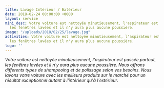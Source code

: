 ```yaml
---
title: Lavage Intérieur / Extérieur
date: 2018-02-24 00:00:00 +0000
layout: service
mini_desc: Votre voiture est nettoyée minutieusement, l'aspirateur est passée partout,
  les fenêtres lavées et il n'y aura plus aucune poussière.
image: "/uploads/2018/02/25/lavage.jpg"
activities: Votre voiture est nettoyée minutieusement, l'aspirateur est passée partout,
  les fenêtres lavées et il n'y aura plus aucune poussière.
logo: ''
---
```

_Votre voiture est nettoyée minutieusement, l'aspirateur est passée partout, les fenêtres lavées et il n'y aura plus aucune poussière. Nous offrons differents types de shampooing et de polissage selon vos besoins. Nous lavons votre voiture avec les meilleurs produits sur le marché pour un résultat exceptionnel autant à l'intérieur qu'à l'extérieur._